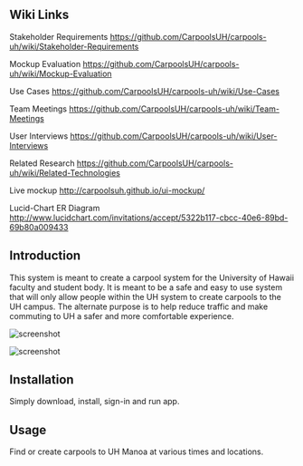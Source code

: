 Wiki Links
-------------

Stakeholder Requirements
https://github.com/CarpoolsUH/carpools-uh/wiki/Stakeholder-Requirements

Mockup Evaluation
https://github.com/CarpoolsUH/carpools-uh/wiki/Mockup-Evaluation

Use Cases
https://github.com/CarpoolsUH/carpools-uh/wiki/Use-Cases

Team Meetings
https://github.com/CarpoolsUH/carpools-uh/wiki/Team-Meetings

User Interviews
https://github.com/CarpoolsUH/carpools-uh/wiki/User-Interviews

Related Research
https://github.com/CarpoolsUH/carpools-uh/wiki/Related-Technologies

Live mockup
http://carpoolsuh.github.io/ui-mockup/

Lucid-Chart ER Diagram
http://www.lucidchart.com/invitations/accept/5322b117-cbcc-40e6-89bd-69b80a009433

Introduction
--------------

This system is meant to create a carpool system for the University of Hawaii faculty and student body. It is meant to be a safe and easy to use system that will only allow people within the UH system to create carpools to the UH campus. The alternate purpose is to help reduce traffic and make commuting to UH a safer and more comfortable experience.

![screenshot](https://raw.github.com/CarpoolsUH/ui-mockup/gh-pages/img/cover.png)

![screenshot](https://raw.github.com/CarpoolsUH/ui-mockup/gh-pages/img/main.png)


Installation
-------------

Simply download, install, sign-in and run app.

Usage
--------------
Find or create carpools to UH Manoa at various times and locations.
